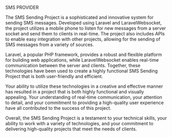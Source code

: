 SMS PROVIDER


The SMS Sending Project is a sophisticated and innovative system for sending SMS messages. Developed using Laravel and LaravelWebsocket, the project utilizes a mobile phone to listen for new messages from a server socket and send them to clients in real-time. The project also includes APIs to enable easy integration with other projects, allowing for the sending of SMS messages from a variety of sources.

Laravel, a popular PHP framework, provides a robust and flexible platform for building web applications, while LaravelWebsocket enables real-time communication between the server and clients. Together, these technologies have been used to create a highly functional SMS Sending Project that is both user-friendly and efficient.

Your ability to utilize these technologies in a creative and effective manner has resulted in a project that is both highly functional and visually appealing. Your understanding of real-time communication, your attention to detail, and your commitment to providing a high-quality user experience have all contributed to the success of this project.

Overall, the SMS Sending Project is a testament to your technical skills, your ability to work with a variety of technologies, and your commitment to delivering high-quality projects that meet the needs of clients.
